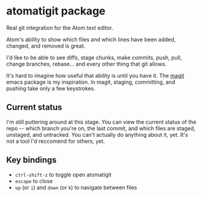 # atomatigit package

Real git integration for the Atom text editor.

Atom's ability to show which files and which lines have been added, changed, and
removed is great.

I'd like to be able to see diffs, stage chunks, make commits, push, pull, change
branches, rebase... and every other thing that git allows.

It's hard to imagine how useful that ability is until you have it. The [magit]()
emacs package is my inspiration. In magit, staging, committing, and pushing take
only a few keystrokes.

## Current status

I'm still puttering around at this stage. You can view the current status of the
repo -- which branch you're on, the last commit, and which files are staged,
unstaged, and untracked. You can't actually do anything about it, yet. It's not
a tool I'd reccomend for others, yet.

## Key bindings

- `ctrl-shift-z` to toggle open atomatigit
- `escape` to close
- `up` (or `i`) and `down` (or `k`) to navigate between files
